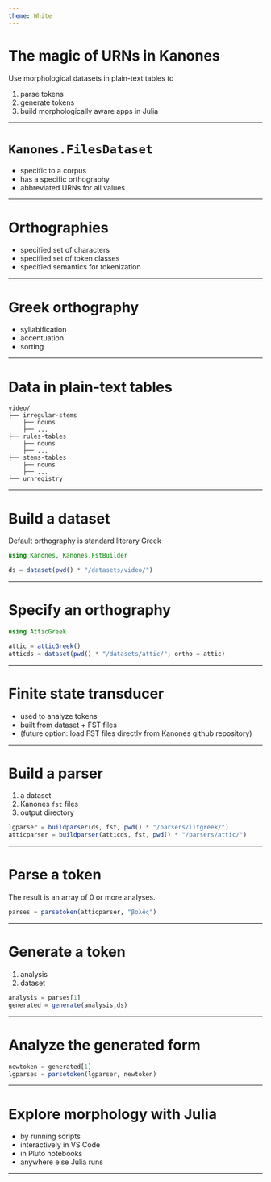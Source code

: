 ```yaml
---
theme: White
---
```


# The magic of URNs in Kanones

Use morphological datasets in plain-text tables to 

1. parse tokens
2. generate tokens
3. build morphologically aware apps in Julia


---

# `Kanones.FilesDataset`

- specific to a corpus
- has a specific orthography
- abbreviated URNs for all values


---

# Orthographies

- specified set of characters
- specified set of token classes
- specified semantics for tokenization


---

#  Greek orthography

- syllabification
- accentuation
- sorting


---

# Data in plain-text tables

```
video/
├── irregular-stems
    ├── nouns
    ├── ...
├── rules-tables
    ├── nouns
    ├── ...
├── stems-tables
    ├── nouns
    ├── ...
└── urnregistry
```


---


# Build a dataset

Default orthography is standard literary Greek

```julia
using Kanones, Kanones.FstBuilder

ds = dataset(pwd() * "/datasets/video/")
```


---

# Specify an orthography

```julia
using AtticGreek

attic = atticGreek()
atticds = dataset(pwd() * "/datasets/attic/"; ortho = attic)
```

---


# Finite state transducer

- used to analyze tokens
- built from dataset + FST files
- (future option: load FST files directly from Kanones github repository)

---

# Build a parser

1. a dataset
2. Kanones `fst` files
3. output directory

```julia
lgparser = buildparser(ds, fst, pwd() * "/parsers/litgreek/")
atticparser = buildparser(atticds, fst, pwd() * "/parsers/attic/")
```


---

# Parse a token

The result is an array of 0 or more analyses.

```julia
parses = parsetoken(atticparser, "βολêς")
```

---

# Generate a token

1. analysis
2. dataset

```julia
analysis = parses[1]
generated = generate(analysis,ds)
```

---

# Analyze the generated form


```julia
newtoken = generated[1]
lgparses = parsetoken(lgparser, newtoken)
```

---

# Explore morphology with Julia

- by running scripts
- interactively in VS Code
- in Pluto notebooks
- anywhere else Julia runs


---